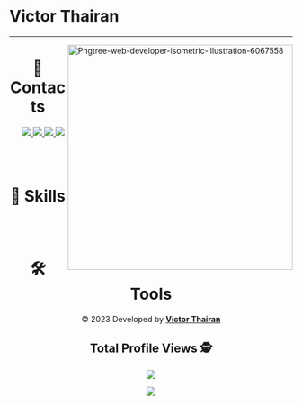 

<br>

<h1> Victor Thairan </h1>

<hr/>



<img src="https://i.ibb.co/RQRqnxN/Pngtree-web-developer-isometric-illustration-6067558.png" alt="Pngtree-web-developer-isometric-illustration-6067558" border="0" width="400px" align="right" />


<h1 align="center">📲️ Contacts</h1>

<p align="center">&nbsp;&nbsp;&nbsp;&nbsp;
  <a href="mailto:victorthairan@gmail.com" alt="Gmail">
  <img src="https://img.shields.io/badge/Gmail-D14836?style=for-the-badge&logo=gmail&logoColor=white" />
  </a>

  <a href="https://https://www.linkedin.com/in/victor-thairan-21096722b/" alt="Linkedin">
  <img src="https://img.shields.io/badge/LinkedIn-0077B5?style=for-the-badge&logo=linkedin&logoColor=white"/>
  </a>
 
  <a href="https://www.facebook.com/victor.thairan.3" alt="Facebook">
  <img src="https://img.shields.io/badge/Facebook-1877F2?style=for-the-badge&logo=facebook&logoColor=white"/>
  </a>

  <a href="https://www.instagram.com/victorthairan/" alt="Instagram">
  <img src="https://img.shields.io/badge/Instagram-E4405F?style=for-the-badge&logo=instagram&logoColor=white"/>
  </a>
</p>

<br/>
<br/>

<div align="center">
  <h1 align="center">🚀 Skills</h1>

</div>
<br>
<br>

<div align="center">
  <h1 align="center">🛠️ Tools</h1>

  

<p align="center">&copy; 2023 Developed by <b><a href="https://Victorthairan.github.io/alison-web-developer/">Victor Thairan</a></b><p>

## Total Profile Views :detective: <br>
<p align="center"> 
 <img alingn="center" src="https://profile-counter.glitch.me/victorthairan/count.svg" />
</p>

<img src="https://imgur.com/rilHVxA.png"/>
